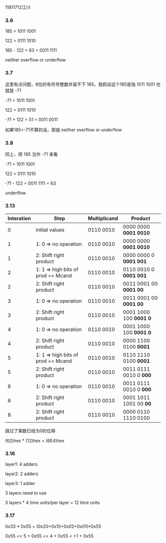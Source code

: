 11811712江川

### 3.6

185 = 1011 1001

122 = 0111 1010

185 - 122 = 63 = 0011 1111

neither overflow or underflow

### 3.7

这里有点问题，8位的有符号整数并装不下 185，我假设这个185是指 1011 1001 也就是 -71

-71 = 1011 1001

122 = 0111 1010

-71 + 122 = 51 = 0011 0011

如果185=-71不算的话，那就 neither overflow or underflow

### 3.8

同上，把 185 当作 -71 来看

-71 = 1011 1001

122 = 0111 1010

-71 - 122 = 0011 1111 = 63

underflow

### 3.13

| Interation | Step                               | Multiplicand | Product                   |
| ---------- | ---------------------------------- | ------------ | ------------------------- |
| 0          | initial values                     | 0110 0010    | 0000 0000  **0001 0010**  |
| 1          | 1: 0 => no operation               | 0110 0010    | 0000 0000  **0001 0010**  |
| 1          | 2: Shift right product             | 0110 0010    | 0000 0000 0  **0001 001** |
| 2          | 1: 1 => high bits of prod += Mcand | 0110 0010    | 0110 0010 0 **0001 001**  |
| 2          | 2: Shift right product             | 0110 0010    | 0011 0001 00 **0001 00**  |
| 3          | 1: 0 => no operation               | 0110 0010    | 0011 0001 00 **0001 00**  |
| 3          | 2: Shift right product             | 0110 0010    | 0001 1000 100 **0001 0**  |
| 4          | 1: 0 => no operation               | 0110 0010    | 0001 1000 100 **0001 0**  |
| 4          | 2: Shift right product             | 0110 0010    | 0000 1100 0100 **0001**   |
| 5          | 1: 1 => high bits of prod += Mcand | 0110 0010    | 0110 1110 0100 **0001**   |
| 5          | 2: Shift right product             | 0110 0010    | 0011 0111 0010 0 **000**  |
| 6          | 1: 0 => no operation               | 0110 0010    | 0011 0111 0010 0 **000**  |
| 6          | 2: Shift right product             | 0110 0010    | 0001 1011 1001 00 **00**  |
| 8          | 2: Shift right product             | 0110 0010    | 0000  0110 1110 0100      |

跳过了乘数已经为0的位移

(62)hex * (12)hex = (6E4)hex

### 3.16

layer1: 4 adders

layer2: 2 adders

layer3: 1 adder

3 layers need to use

3 layers * 4 time units/per layer = 12 time units

### 3.17

0x33 * 0x55 = (0x20+0x10+0x02+0x01)*0x55

0x55 << 5  + 0x55 << 4 + 0x55 < <1 + 0x55

